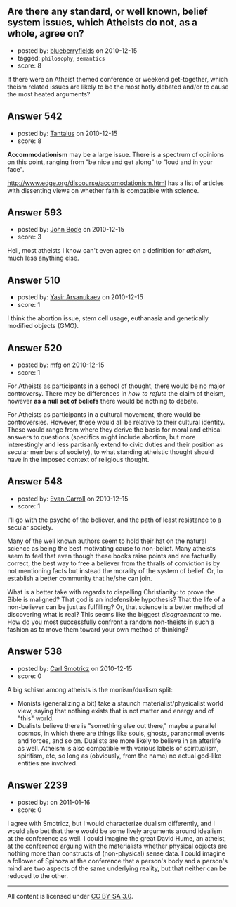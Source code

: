 ## Are there any standard, or well known, belief system issues, which Atheists do not, as a whole, agree on?

- posted by: [blueberryfields](https://stackexchange.com/users/-1/240-blueberryfields) on 2010-12-15
- tagged: `philosophy`, `semantics`
- score: 8

If there were an Atheist themed conference or weekend get-together, which theism related issues are likely to be the most hotly debated and/or to cause the most heated arguments?


## Answer 542

- posted by: [Tantalus](https://stackexchange.com/users/-1/243-tantalus) on 2010-12-15
- score: 8

<p><strong>Accommodationism</strong> may be a large issue. There is a spectrum of opinions on this point, ranging from "be nice and get along" to "loud and in your face".</p>

<p><a href="http://www.edge.org/discourse/accomodationism.html" rel="nofollow">http://www.edge.org/discourse/accomodationism.html</a> has a list of articles with dissenting views on whether faith is compatible with science.</p>



## Answer 593

- posted by: [John Bode](https://stackexchange.com/users/-1/117-john-bode) on 2010-12-15
- score: 3

Hell, most atheists I know can't even agree on a definition for *atheism*, much less anything else.  


## Answer 510

- posted by: [Yasir Arsanukaev](https://stackexchange.com/users/-1/197-yasir-arsanukaev) on 2010-12-15
- score: 1

I think the abortion issue, stem cell usage, euthanasia and genetically modified objects (GMO).


## Answer 520

- posted by: [mfg](https://stackexchange.com/users/-1/135-mfg) on 2010-12-15
- score: 1

For Atheists as participants in a school of thought, there would be no major controversy. There may be differences in *how to refute* the claim of theism, however **as a null set of beliefs** there would be nothing to debate.

For Atheists as participants in a cultural movement, there would be controversies. However, these would all be relative to their cultural identity. These would range from where they derive the basis for moral and ethical answers to questions (specifics might include abortion, but more interestingly and less partisanly extend to civic duties and their position as secular members of society), to what standing atheistic thought should have in the imposed context of religious thought.


## Answer 548

- posted by: [Evan Carroll](https://stackexchange.com/users/-1/5-evan-carroll) on 2010-12-15
- score: 1

I'll go with the psyche of the believer, and the path of least resistance to a secular society.

Many of the well known authors seem to hold their hat on the natural science as being the best motivating cause to non-belief. Many atheists seem to feel that even though these books raise points and are factually correct, the best way to free a believer from the thralls of conviction is by not mentioning facts but instead the morality of the system of belief. Or, to establish a better community that he/she can join.

What is a better take with regards to dispelling Christianity: to prove the Bible is maligned? That god is an indefensible hypothesis? That the life of a non-believer can be just as fulfilling? Or, that science is a better method of discovering what is real? This seems like the biggest *disagreement* to me. How do you most successfully confront a random non-theists in such a fashion as to move them toward your own method of thinking?


## Answer 538

- posted by: [Carl Smotricz](https://stackexchange.com/users/-1/228-carl-smotricz) on 2010-12-15
- score: 0

A big schism among atheists is the monism/dualism split: 

* Monists (generalizing a bit) take a staunch materialist/physicalist world view, saying that nothing exists that is not matter and energy and of "this" world.
* Dualists believe there is "something else out there," maybe a parallel cosmos, in which there are things like souls, ghosts, paranormal events and forces, and so on. Dualists are more likely to believe in an afterlife as well. Atheism is also compatible with various labels of spiritualism, spiritism, etc, so long as (obviously, from the name) no actual god-like entities are involved.


## Answer 2239

- posted by: [](https://stackexchange.com/users/-1/847-user847) on 2011-01-16
- score: 0

I agree with Smotricz, but I would characterize dualism differently, and I would also bet that there would be some lively arguments around idealism at the conference as well. I could imagine the great David Hume, an atheist, at the conference arguing with the materialists whether physical objects are nothing more than constructs of (non-physical) sense data. I could imagine a follower of Spinoza at the conference that a person's body and a person's mind are two aspects of the same underlying reality, but that neither can be reduced to the other.  



---

All content is licensed under [CC BY-SA 3.0](https://creativecommons.org/licenses/by-sa/3.0/).
